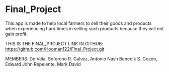 # Final_Project
This app is made to help local farmers to sell their goods and products when experiencing 
hard times in selling such products because they will not gain profit.

THIS IS THE FINAL_PROJECT LINK IN GITHUB:
https://github.com/Hooman122/Final_Project.git


MEMBERS:
De Vela, Sefereno R.
Galvez, Antonio Nash Benedik S.
Gozon, Edward John
Repelente, Mark David
